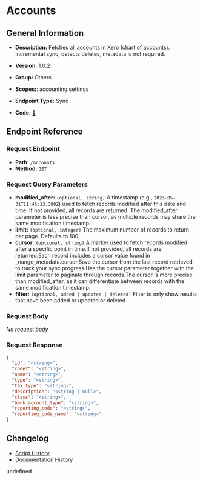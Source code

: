 # Accounts

## General Information

- **Description:** Fetches all accounts in Xero (chart of accounts). Incremental sync, detects deletes, metadata is not required.

- **Version:** 1.0.2
- **Group:** Others
- **Scopes:**: accounting.settings
- **Endpoint Type:** Sync
- **Code:** [🔗](https://github.com/NangoHQ/integration-templates/tree/main/integrations/xero/syncs/accounts.ts)


## Endpoint Reference

### Request Endpoint

- **Path:** `/accounts`
- **Method:** `GET`

### Request Query Parameters

- **modified_after:** `(optional, string)` A timestamp (e.g., `2023-05-31T11:46:13.390Z`) used to fetch records modified after this date and time. If not provided, all records are returned. The modified_after parameter is less precise than cursor, as multiple records may share the same modification timestamp.
- **limit:** `(optional, integer)` The maximum number of records to return per page. Defaults to 100.
- **cursor:** `(optional, string)` A marker used to fetch records modified after a specific point in time.If not provided, all records are returned.Each record includes a cursor value found in _nango_metadata.cursor.Save the cursor from the last record retrieved to track your sync progress.Use the cursor parameter together with the limit parameter to paginate through records.The cursor is more precise than modified_after, as it can differentiate between records with the same modification timestamp.
- **filter:** `(optional, added | updated | deleted)` Filter to only show results that have been added or updated or deleted.

### Request Body

_No request body_

### Request Response

```json
{
  "id": "<string>",
  "code?": "<string>",
  "name": "<string>",
  "type": "<string>",
  "tax_type": "<string>",
  "description": "<string | null>",
  "class": "<string>",
  "bank_account_type": "<string>",
  "reporting_code": "<string>",
  "reporting_code_name": "<string>"
}
```

## Changelog

- [Script History](https://github.com/NangoHQ/integration-templates/commits/main/integrations/xero/syncs/accounts.ts)
- [Documentation History](https://github.com/NangoHQ/integration-templates/commits/main/integrations/xero/syncs/accounts.md)

<!-- END  GENERATED CONTENT -->


undefined
